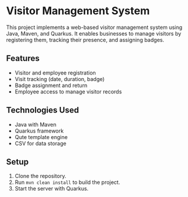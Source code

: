 # Visitor Management System

This project implements a web-based visitor management system using Java, Maven, and Quarkus. It enables businesses to manage visitors by registering them, tracking their presence, and assigning badges.

## Features
- Visitor and employee registration
- Visit tracking (date, duration, badge)
- Badge assignment and return
- Employee access to manage visitor records

## Technologies Used
- Java with Maven
- Quarkus framework
- Qute template engine
- CSV for data storage

## Setup
1. Clone the repository.
2. Run `mvn clean install` to build the project.
3. Start the server with Quarkus.


